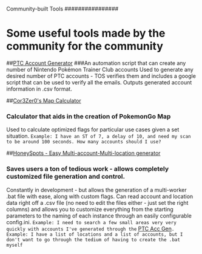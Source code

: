 Community-built Tools
################
# Some useful tools made by the community for the community

##[PTC Account Generator](https://github.com/skvvv/pikapy)
###An automation script that can create any number of Nintendo Pokémon Trainer Club accounts
Used to generate any desired number of PTC accounts - TOS verifies them and includes a google script that can be used to verify all the emails. Outputs generated account information in .csv format.

##[Cor3Zer0's Map Calculator](https://github.com/Cor3Zer0/Map-Calculator)
### Calculator that aids in the creation of PokemonGo Map

Used to calculate optimized flags for particular use cases given a set situation.
`Example: I have an ST of 7, a delay of 10, and need my scan to be around 100 seconds. How many accounts should I use?`

##[HoneySpots - Easy Multi-account-Multi-location generator](https://github.com/razorasadsid/HoneySpots)
### Saves users a ton of tedious work - allows completely customized file generation and control.
Constantly in development - but allows the generation of a multi-worker .bat file with ease, along with custom flags. Can read account and location data right off a .csv file (no need to edit the files either - just set the right columns) and allows you to customize everything from the starting parameters to the naming of each instance through an easily configurable config.ini. 
`Example: I need to search a few small areas very very quickly with accounts I've generated through the` [PTC Acc Gen](https://github.com/skvvv/pikapy)`.`
`Example: I have a list of locations and a list of accounts, but I don't want to go through the tedium of having to create the .bat myself`
